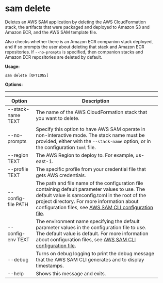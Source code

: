 # sam delete<a name="sam-cli-command-reference-sam-delete"></a>

Deletes an AWS SAM application by deleting the AWS CloudFormation stack, the artifacts that were packaged and deployed to Amazon S3 and Amazon ECR, and the AWS SAM template file\.

Also checks whether there is an Amazon ECR companion stack deployed, and if so prompts the user about deleting that stack and Amazon ECR repositories\. If `--no-prompts` is specified, then companion stacks and Amazon ECR repositories are deleted by default\.

**Usage:**

```
sam delete [OPTIONS]
```

**Options:**


****  

| Option | Description | 
| --- | --- | 
| \-\-stack\-name TEXT | The name of the AWS CloudFormation stack that you want to delete\.  | 
| \-\-no\-prompts |  Specify this option to have AWS SAM operate in non\-interactive mode\. The stack name must be provided, either with the `--stack-name` option, or in the configuration `toml` file\.  | 
| \-\-region TEXT | The AWS Region to deploy to\. For example, us\-east\-1\. | 
| \-\-profile TEXT | The specific profile from your credential file that gets AWS credentials\. | 
| \-\-config\-file PATH | The path and file name of the configuration file containing default parameter values to use\. The default value is samconfig\.toml in the root of the project directory\. For more information about configuration files, see [AWS SAM CLI configuration file](serverless-sam-cli-config.md)\. | 
| \-\-config\-env TEXT | The environment name specifying the default parameter values in the configuration file to use\. The default value is default\. For more information about configuration files, see [AWS SAM CLI configuration file](serverless-sam-cli-config.md)\. | 
| \-\-debug | Turns on debug logging to print the debug message that the AWS SAM CLI generates and to display timestamps\. | 
| \-\-help | Shows this message and exits\. | 